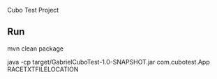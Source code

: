 Cubo Test Project

## Run

mvn clean package

java -cp target/GabrielCuboTest-1.0-SNAPSHOT.jar com.cubotest.App RACETXTFILELOCATION

